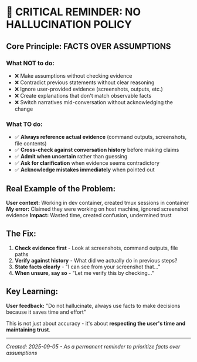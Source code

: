 # 🚨 CRITICAL REMINDER: NO HALLUCINATION POLICY

## Core Principle: FACTS OVER ASSUMPTIONS

### What NOT to do:
- ❌ Make assumptions without checking evidence
- ❌ Contradict previous statements without clear reasoning
- ❌ Ignore user-provided evidence (screenshots, outputs, etc.)
- ❌ Create explanations that don't match observable facts
- ❌ Switch narratives mid-conversation without acknowledging the change

### What TO do:
- ✅ **Always reference actual evidence** (command outputs, screenshots, file contents)
- ✅ **Cross-check against conversation history** before making claims
- ✅ **Admit when uncertain** rather than guessing
- ✅ **Ask for clarification** when evidence seems contradictory
- ✅ **Acknowledge mistakes immediately** when pointed out

## Real Example of the Problem:
**User context:** Working in dev container, created tmux sessions in container
**My error:** Claimed they were working on host machine, ignored screenshot evidence
**Impact:** Wasted time, created confusion, undermined trust

## The Fix:
1. **Check evidence first** - Look at screenshots, command outputs, file paths
2. **Verify against history** - What did we actually do in previous steps?
3. **State facts clearly** - "I can see from your screenshot that..."
4. **When unsure, say so** - "Let me verify this by checking..."

## Key Learning:
**User feedback:** "Do not hallucinate, always use facts to make decisions because it saves time and effort"

This is not just about accuracy - it's about **respecting the user's time and maintaining trust**.

---
*Created: 2025-09-05 - As a permanent reminder to prioritize facts over assumptions*
